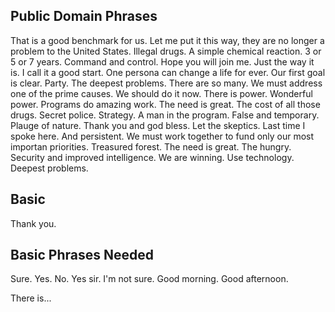 Public Domain Phrases
---------------------
That is a good benchmark for us.
Let me put it this way, they are no longer a problem to the United States.
Illegal drugs.
A simple chemical reaction.
3 or 5 or 7 years.
Command and control.
Hope you will join me.
Just the way it is.
I call it a good start.
One persona can change a life for ever.
Our first goal is clear.
Party.
The deepest problems. There are so many.
We must address one of the prime causes.
We should do it now.
There is power. Wonderful power. 
Programs do amazing work.
The need is great.
The cost of all those drugs.
Secret police.
Strategy.
A man in the program.
False and temporary.
Plauge of nature.
Thank you and god bless.
Let the skeptics.
Last time I spoke here.
And persistent.
We must work together to fund only our most importan priorities.
Treasured forest.
The need is great.
The hungry.
Security and improved intelligence.
We are winning.
Use technology.
Deepest problems.

Basic
-----
Thank you.

Basic Phrases Needed
--------------------
Sure.
Yes.
No.
Yes sir.
I'm not sure.
Good morning.
Good afternoon.

There is...

